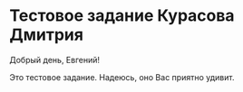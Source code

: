 # Тестовое задание Курасова Дмитрия

Добрый день, Евгений!  

Это тестовое задание. Надеюсь, оно Вас приятно удивит.  